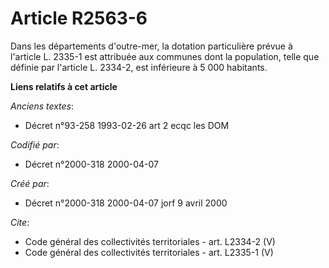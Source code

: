 # Article R2563-6

Dans les départements d'outre-mer, la dotation particulière prévue à l'article L. 2335-1 est attribuée aux communes dont la
population, telle que définie par l'article L. 2334-2, est inférieure à 5 000 habitants.

**Liens relatifs à cet article**

_Anciens textes_:

  - Décret n°93-258 1993-02-26 art 2 ecqc les DOM

_Codifié par_:

  - Décret n°2000-318 2000-04-07

_Créé par_:

  - Décret n°2000-318 2000-04-07 jorf 9 avril 2000

_Cite_:

  - Code général des collectivités territoriales - art. L2334-2 (V)
  - Code général des collectivités territoriales - art. L2335-1 (V)
